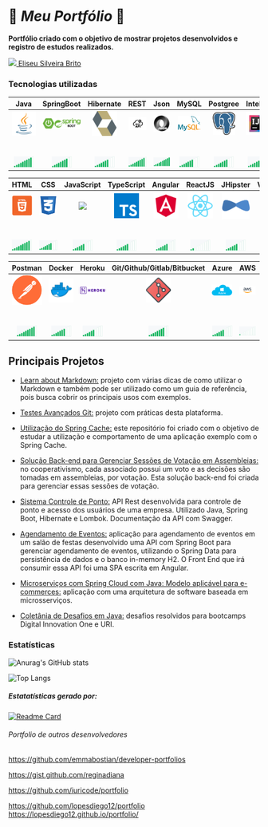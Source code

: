 # :door: *Meu Portfólio*  :dart:


<b>Portfólio criado com o objetivo de mostrar projetos desenvolvidos e registro de estudos realizados.</b>

<a href="https://www.linkedin.com/in/eliseusilveirabrito/"><img src="https://img.shields.io/badge/linkedin-%230077B5.svg?&style=for-the-badge&logo=linkedin&logoColor=white"/> Eliseu Silveira Brito</a>
<br>

###  Tecnologias utilizadas

|&nbsp;&nbsp;Java&nbsp;&nbsp;|SpringBoot|Hibernate|REST|Json|MySQL|Postgree|IntelliJ|Eclipse|
|:-:|:-:|:-:|:-:|:-:|:-:|:-:|:-:|:-:|
|<img src="/images/java.png" width="70"/> <h6></h6>| <img src="/images/spring.png" width="80"/><h6></h6>|<img src="/images/hibernate.png" width="50"/> <h6></h6>|<img src="/images/rest.jpeg" width="100"/> <h6></h6>|<img src="/images/json.png" width="60"/> <h6></h6>|<img src="/images/mysql.png" width="45"/> <h6></h6>|<img src="/images/postgree.svg" width="45"/> <h6></h6>|<img src="/images/intelliJ.png" width="60"/> <h6></h6>|<img src="/images/eclipse.jpg" width="60"/> <h6></h6>|
|<img src="/images/level9.png" width="40"/>|<img src="/images/level8.png" width="40"/>|<img src="/images/level7.png" width="40"/>|<img src="/images/level9.png" width="40"/>|<img src="/images/level10.png" width="40"/>|<img src="/images/level7.png" width="40"/>|<img src="/images/level7.png" width="40"/>|<img src="/images/level10.png" width="40"/>|<img src="/images/level9.png" width="40"/>|

|HTML|&nbsp;CSS&nbsp;|JavaScript|TypeScript|Angular|ReactJS|JHipster|VSCode|MariaDB|
|:-:|:-:|:-:|:-:|:-:|:-:|:-:|:-:|:-:|
|<img src="/images/html.png" width="50"/> <h6></h6>| <img src="/images/css.png" width="50"/> <h6></h6>| <img src="/images/javascritp.png" width="50"/> <h6></h6>| <img src="/images/typescript.png" width="50"/> <h6></h6>|<img src="/images/angular.png" width="50"/> <h6></h6>|<img src="/images/react.png" width="50"/> <h6></h6>|<img src="/images/jhipster.png" width="55"/> <h6></h6>|<img src="/images/vscode.png" width="45"/> <h6></h6>|<img src="/images/maria.png" width="45"/> <h6></h6>|
|<img src="/images/level9.png" width="40"/>|<img src="/images/level7.png" width="40"/>|<img src="/images/level6.png" width="40"/>|<img src="/images/level6.png" width="40"/>|<img src="/images/level6.png" width="40"/>|<img src="/images/level2.png" width="40"/>|<img src="/images/level6.png" width="40"/>|<img src="/images/level10.png" width="40"/>|<img src="/images/level7.png" width="40"/>|

|Postman|Docker|Heroku|Git/Github/Gitlab/Bitbucket|Azure|AWS|GCP
|:-:|:-:|:-:|:-:|:-:|:-:|:-:|
|<img src="/images/postman.png" width="60"/> <h6></h6>|<img src="/images/docker.png" width="80"/> <h6></h6>|<img src="/images/heroku.png" width="80"/> <h6></h6>|<img src="/images/gits.jpg" width="50"/> <h6></h6>|<img src="/images/azure.png" width="70"/> <h6></h6>|<img src="/images/aws.png" width="90"/> <h6></h6>|<img src="/images/gcp.png" width="100"/> <h6></h6>|
|<img src="/images/level9.png" width="40"/>|<img src="/images/level7.png" width="40"/>|<img src="/images/level6.png" width="40"/>|<img src="/images/level8.png" width="40"/>|<img src="/images/level6.png" width="40"/>|<img src="/images/level1.png" width="40"/>|<img src="/images/level3.png" width="40"/>|


<h2 align=rigth > Principais Projetos</h2>

* <a href="https://github.com/eliseusbrito/LearnedAboutMarkdown">Learn about Markdown:</a> projeto com várias dicas de como utilizar o Markdown e também pode ser utilizado como um guia de referência, pois busca cobrir os principais usos com exemplos.

* <a href="https://github.com/eliseusbrito/testesAvancadosGIT">Testes Avançados Git:</a> projeto com práticas desta plataforma.

* <a href="https://github.com/eliseusbrito/springCache">Utilização do Spring Cache:</a>  este repositório foi criado com o objetivo de estudar a utilização e comportamento de uma aplicação exemplo com o Spring Cache.

* <a href="https://github.com/eliseusbrito/DesafioTecnicoCwiVotacaoAssembleia_SpringJPAHibernatePostgreSQL">Solução Back-end para Gerenciar Sessões de Votação em Assembleias:</a> no cooperativismo, cada associado possui um voto e as decisões são tomadas em assembleias, por votação. Esta solução back-end foi criada para gerenciar essas sessões de votação.

* <a href="https://github.com/eliseusbrito/sistemacontroleponto">Sistema Controle de Ponto:</a> API Rest desenvolvida para controle de ponto e acesso dos usuários de uma empresa. Utilizado Java, Spring Boot, Hibernate e Lombok. Documentação da API com Swagger.

* <a href="https://github.com/eliseusbrito/agendadorEventosAngularJava">Agendamento de Eventos:</a> aplicação para agendamento de eventos em um salão de festas desenvolvido uma API com Spring Boot para gerenciar agendamento de eventos, utilizando o Spring Data para persistência de dados e o banco in-memory H2. O Front End que irá consumir essa API foi uma SPA escrita em Angular.

* <a href="https://github.com/eliseusbrito/microservicosEmSpringCloudComJava">Microserviços com Spring Cloud com Java: Modelo aplicável para e-commerces:</a> aplicação com uma arquitetura de software baseada em microsserviços.

* <a href="https://github.com/eliseusbrito/desafiosJavaColetanea">Coletânia de Desafios em Java:</a> desafios resolvidos para bootcamps Digital Innovation One e URI.


### Estatísticas

![Anurag's GitHub stats](https://github-readme-stats.vercel.app/api?username=eliseusbrito&show_icons=true&theme=tokyonight)

![Top Langs](https://github-readme-stats.vercel.app/api/top-langs/?username=eliseusbrito)

##### Estatatísticas gerado por:

[![Readme Card](https://github-readme-stats.vercel.app/api/pin/?username=anuraghazra&repo=github-readme-stats)](https://github.com/anuraghazra/github-readme-stats)


###### Portfolio de outros desenvolvedores
https://github.com/emmabostian/developer-portfolios

https://gist.github.com/reginadiana

https://github.com/iuricode/portfolio

https://github.com/lopesdiego12/portfolio
https://lopesdiego12.github.io/portfolio/



